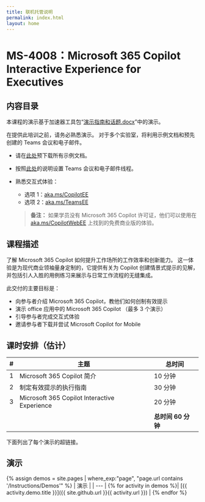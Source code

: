 ```yaml
---
title: 联机托管说明
permalink: index.html
layout: home
---
```


# MS-4008：Microsoft 365 Copilot Interactive Experience for Executives 

## 内容目录

本课程的演示基于加速器工具包“[演示指南和话题.docx](https://microsoft.seismic.com/Link/Content/DCJC9CXBThjcFGfJjJXMQ2jXqfCG)”中的演示。

在提供此培训之前，请务必熟悉演示。 对于多个实验室，将利用示例文档和预先创建的 Teams 会议和电子邮件。

- 请在[此处](https://github.com/MicrosoftLearning/MS-4008-Microsoft-365-Copilot-Interactive-Experience-for-Executives/tree/master/ResourceFiles)预下载所有示例文档。
- 按照[此处](https://microsoft.seismic.com/Link/Content/DCFPQWmT2DMXC8WJjgjP4H44GWXG)的说明设置 Teams 会议和电子邮件线程。
- 熟悉交互式体验：
    - 选项 1：[aka.ms/CopilotEE](https://aka.ms/CopilotEE)
    - 选项 2：[aka.ms/TeamsEE](https://aka.ms/TeamsEE)

    > **备注：** 如果学员没有 Microsoft 365 Copilot 许可证，他们可以使用在 [aka.ms/CopilotWebEE](https://aka.ms/CopilotWebEE) 上找到的免费商业版的体验。

## 课程描述

了解 Microsoft 365 Copilot 如何提升工作场所的工作效率和创新能力。 这一体验是为现代商业领袖量身定制的，它提供有关为 Copilot 创建情景式提示的见解，并包括引人入胜的用例练习来展示与日常工作流程的无缝集成。

此交付的主要目标是：

- 向参与者介绍 Microsoft 365 Copilot，教他们如何创制有效提示
- 演示 office 应用中的 Microsoft 365 Copilot （最多 3 个演示）
- 引导参与者完成交互式体验
- 邀请参与者下载并尝试 Microsoft Copilot for Mobile

## 课时安排（估计） 

| # | 主题                                 | 总时间      |
|---|---------------------------------------|-----------------|
| 1 | Microsoft 365 Copilot 简介 | 10 分钟    |
| 2 | 制定有效提示的执行指南 | 30 分钟      |
| 3 | Microsoft 365 Copilot Interactive Experience  | 20 分钟      |
|   |                                       | **总时间 60 分钟** |


下面列出了每个演示的超链接。

## 演示

{% assign demos = site.pages | where_exp:"page", "page.url contains '/Instructions/Demos'" %}
| 演示 |
| --- |
{% for activity in demos  %}| [{{ activity.demo.title }}]({{ site.github.url }}{{ activity.url }}) |
{% endfor %}
